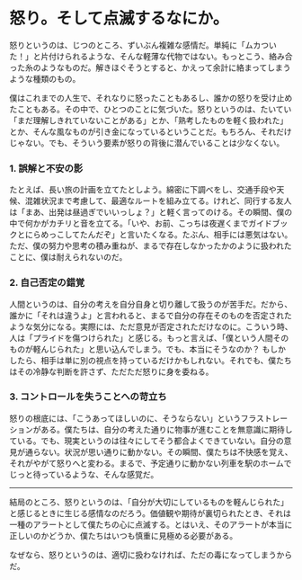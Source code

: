 # 怒り。そして点滅するなにか。

怒りというのは、じつのところ、ずいぶん複雑な感情だ。単純に「ムカついた！」と片付けられるような、そんな軽薄な代物ではない。もっとこう、絡み合った糸のようなものだ。解きほぐそうとすると、かえって余計に絡まってしまうような種類のもの。

僕はこれまでの人生で、それなりに怒ったこともあるし、誰かの怒りを受け止めたこともある。その中で、ひとつのことに気づいた。怒りというのは、たいてい「まだ理解しきれていないことがある」とか、「熟考したものを軽く扱われた」とか、そんな風なものが引き金になっているということだ。もちろん、それだけじゃない。でも、そういう要素が怒りの背後に潜んでいることは少なくない。

### 1. **誤解と不安の影**

たとえば、長い旅の計画を立てたとしよう。綿密に下調べをし、交通手段や天候、混雑状況まで考慮して、最適なルートを組み立てる。けれど、同行する友人は「まあ、出発は昼過ぎでいいっしょ？」と軽く言ってのける。その瞬間、僕の中で何かがカチリと音を立てる。「いや、お前、こっちは夜遅くまでガイドブックとにらめっこしてたんだぞ」と言いたくなる。たぶん、相手には悪気はない。ただ、僕の努力や思考の積み重ねが、まるで存在しなかったかのように扱われたことに、僕は耐えられないのだ。

### 2. **自己否定の錯覚**

人間というのは、自分の考えを自分自身と切り離して扱うのが苦手だ。だから、誰かに「それは違うよ」と言われると、まるで自分の存在そのものを否定されたような気分になる。実際には、ただ意見が否定されただけなのに。こういう時、人は「プライドを傷つけられた」と感じる。もっと言えば、「僕という人間そのものが軽んじられた」と思い込んでしまう。でも、本当にそうなのか？ もしかしたら、相手は単に別の視点を持っているだけかもしれない。それでも、僕たちはその冷静な判断を許さず、ただただ怒りに身を委ねる。

### 3. **コントロールを失うことへの苛立ち**

怒りの根底には、「こうあってほしいのに、そうならない」というフラストレーションがある。僕たちは、自分の考えた通りに物事が進むことを無意識に期待している。でも、現実というのは往々にしてそう都合よくできていない。自分の意見が通らない。状況が思い通りに動かない。その瞬間、僕たちは不快感を覚え、それがやがて怒りへと変わる。まるで、予定通りに動かない列車を駅のホームでじっと待っているような、そんな感覚だ。

---

結局のところ、怒りというのは、「自分が大切にしているものを軽んじられた」と感じるときに生じる感情なのだろう。価値観や期待が裏切られたとき、それは一種のアラートとして僕たちの心に点滅する。とはいえ、そのアラートが本当に正しいのかどうか、僕たちはいつも慎重に見極める必要がある。

なぜなら、怒りというのは、適切に扱わなければ、ただの毒になってしまうからだ。